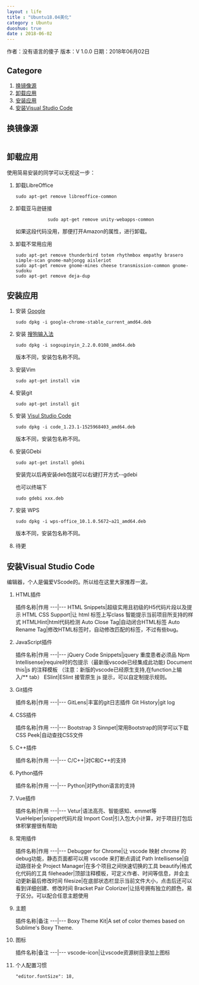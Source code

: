 ```yaml
--- 
layout : life 
title : "Ubuntu18.04美化" 
category : Ubuntu 
duoshuo: true 
date : 2018-06-02
---
```


 作者：没有语言的傻子 
 版本：V 1.0.0 
 日期：2018年06月02日


<!-- more -->


<h2>Categore</h2>
<ol>
    <li>
        <a href="#1">换镜像源</a>
    </li>
    <li>
        <a href="#2">卸载应用</a>
    </li>
    <li>
        <a href="#3">安装应用</a>
    </li>
    <li>
        <a href="#4">安装Visual Studio Code</a>
    </li>
</ol>
<h2 id="1">换镜像源</h2>
<img href="../../res/img/0602.jpg">
<h2 id="2">卸载应用</h2>使用简易安装的同学可以无视这一步：
<ol>
    <li>
        <p>卸载LibreOffice</p>
        <code>sudo apt-get remove libreoffice-common</code>
    </li>
    <li>
        <p>卸载亚马逊链接</p>
        <code>            sudo apt-get remove unity-webapps-common        </code>
        <p>如果这段代码没用，那便打开Amazon的属性，进行卸载。</p>
    </li>
    <li>
        <p>卸载不常用应用</p>
        <code>sudo apt-get remove thunderbird totem rhythmbox empathy brasero simple-scan gnome-mahjongg aisleriot</code>
        <br/>
        <code>sudo apt-get remove gnome-mines cheese transmission-common gnome-sudoku</code>
        <br/>
        <code>sudo apt-get remove deja-dup</code>
    </li>
</ol>
<h2 id="3">安装应用</h2>
<ol>
    <li>
        <p>安装
            <a href="https://www.google.cn/chrome/" target="_blank">Google</a>
        </p>
        <code>sudo dpkg -i google-chrome-stable_current_amd64.deb</code> </li>
    <li>
        <p>安装
            <a href="https://pinyin.sogou.com/linux/?r=pinyin" target="_blank">搜狗输入法</a>
        </p>
        <code>sudo dpkg -i sogoupinyin_2.2.0.0108_amd64.deb</code>
        <p>版本不同，安装包名称不同。</p>
    </li>
    <li>
        <p>安装Vim</p>
        <code>sudo apt-get install vim</code> </li>
    <li>
        <p>安装git</p>
        <code>sudo apt-get install git</code> </li>
    <li>
        <p>安装
            <a href="https://code.visualstudio.com/" target="_blank">Visul Studio Code</a>
        </p>
        <code>sudo dpkg -i code_1.23.1-1525968403_amd64.deb</code>
        <p>版本不同，安装包名称不同。</p>
    </li>
    <li>
        <p>安装GDebi</p>
        <code>sudo apt-get install gdebi</code>
        <p>安装完以后再安装deb包就可以右键打开方式--gdebi</p>
        <p>也可以终端下</p>
        <code>sudo gdebi xxx.deb</code> </li>
    <li>
        <p>安装
            <a href="http://community.wps.cn/download/" target="_blank"></a>WPS</p>
        <code>sudo dpkg -i wps-office_10.1.0.5672~a21_amd64.deb</code>
        <p>版本不同，安装包名称不同。</p>
    </li>
    <li>
        <p>待更</p>
    </li>
</ol>
<h2 id="4">安装Visual Studio Code</h2>
<p>编辑器，个人是偏爱VScode的。所以给在这里大家推荐一波。</p>
<ol>
    <li>
        <p>HTML插件</p>
        插件名称|作用
        ---|---
        HTML Snippets|超级实用且初级的H5代码片段以及提示
        HTML CSS Support|让 html 标签上写class 智能提示当前项目所支持的样式
        HTMLHint|html代码检测
        Auto Close Tag|自动闭合HTML标签
        Auto Rename Tag|修改HTML标签时，自动修改匹配的标签，不过有些bug。
    </li>
    <li>
        <p>JavaScript插件</p>
        插件名称|作用
        ---|---
        jQuery Code Snippets|jquery 重度患者必须品
        Npm Intellisense|require时的包提示（最新版vscode已经集成此功能)
        Document this|js 的注释模板 （注意：新版的vscode已经原生支持,在function上输入/** tab）
        ESlint|ESlint 接管原生 js 提示，可以自定制提示规则。
    </li>
    <li>
    <p>Git插件</p>
        插件名称|作用
        ---|---
        GitLens|丰富的git日志插件
        Git History|git log
    </li>
    <li>
        <p>CSS插件</p>
        插件名称|作用
        ---|---
        Bootstrap 3 Sinnpet|常用Bootstrap的同学可以下载
        CSS Peek|自动查找CSS文件
    </li>
    <li>
        <p>C++插件</p>
        插件名称|作用
        ---|---
        C/C++|对C和C++的支持
    </li>
    <li>
        <p>Python插件</p>
        插件名称|作用
        ---|---
        Python|对Python语言的支持
    </li>
    <li>
    <p>Vue插件</p>
        插件名称|作用
        ---|---
        Vetur|语法高亮、智能感知、emmet等
        VueHelper|snippet代码片段
        Import Cost|引入包大小计算，对于项目打包后体积掌握很有帮助
    </li>
    <li>
        <p>常用插件</p>
        插件名称|作用
        ---|---
        Debugger for Chrome|让 vscode 映射 chrome 的 debug功能，静态页面都可以用 vscode 来打断点调试
        Path Intellisense|自动路径补全
        Project Manager|在多个项目之间快速切换的工具
        beautify|格式化代码的工具
        fileheader|顶部注释模板，可定义作者、时间等信息，并会主动更新最后修改时间
        filesize|在底部状态栏显示当前文件大小，点击后还可以看到详细创建、修改时间
        Bracket Pair Colorizer|让括号拥有独立的颜色，易于区分。可以配合任意主题使用
    </li>
    <li>
        <p>主题</p>
        插件名称|备注
        ---|---
        Boxy Theme Kit|A set of color themes based on Sublime's Boxy Theme.
    </li>
    <li>
        <p>图标</p>
        插件名称|备注
        ---|---
        vscode-icon|让vscode资源树目录加上图标
    </li>
    <li>
    <p>个人配置习惯</p>
    <code type="text/javascript">"editor.fontSize": 18,</code>
    </li>
</ol>